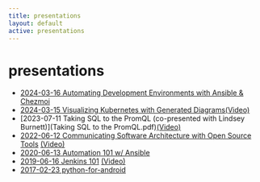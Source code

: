 ```yaml
---
title: presentations
layout: default
active: presentations
---
```

# presentations

- [2024-03-16 Automating Development Environments with Ansible & Chezmoi](2024-03-16_ansible_chezmoi/ansible_chezmoi.html)
- [2024-03-15 Visualizing Kubernetes with Generated Diagrams](2024-03-15_visualizing_k8s/visualizing_k8s.html)[(Video)](https://youtu.be/SjL7_oWFgVQ?t=20777)
- [2023-07-11 Taking SQL to the PromQL (co-presented with Lindsey Burnett)](Taking SQL to the PromQL.pdf)[(Video)](https://www.youtube.com/watch?v=8fHwHUxE2EY)
- [2022-06-12 Communicating Software Architecture with Open Source Tools](2022-06-12_diagramming/index.html) [(Video)](https://www.youtube.com/watch?v=42OVQuB79tQ)
- [2020-06-13 Automation 101 w/ Ansible](2020-06-13_automation_101_ansible/automation_101_ansible.slides.html)
- [2019-06-16 Jenkins 101](2019-06-16_jenkins_101/2019-06-16_jenkins_101.slides.html) [(Video)](https://www.youtube.com/watch?v=_kwZqlLZrUo)
- [2017-02-23 python-for-android](2017-02-23_python-for-android/2017-02-23_python-for-android.slides.html)
